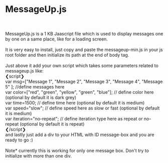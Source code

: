 # MessageUp.js
<br />
<br />
MessageUp.js is a 1 KB Jaascript file which is used to display messages one by one on a same place, like for a loading screen.
<br />
<br />
 It is very easy to install, just copy and paste the messageup-min.js in your js root folder and then initialize its path 
at the end of body tag.
<br />
<br />
Just above it add your own script which takes some parameters related to messageup.js like:
<br />
❮script❯ 
<br />
     var msg=["Message 1", "Message 2", "Message 3", "Message 4", "Message 5" ];  //define messages here
     <br />
     var color=["red", "green", "yellow", "green", "blue"];  // define color here (optional by default it is dark grey)
     <br />
     var time=1500;  // define time here (optional by default it is medium)
     <br />
     var speed="slow";  // define speed here as slow or fast (optional by default it is medium)
     <br />
     var iteration="no-repeat";  // define iteration type here as repeat or no-repeat (optional by default it is repeat)
     <br />
❮/script❯
<br />
and lastly just add a div to your HTML with ID message-box and you are ready to go :)
<br /><br />
Note* currently this is working for only one message box. Don't try to initialize with more than one div.
      

